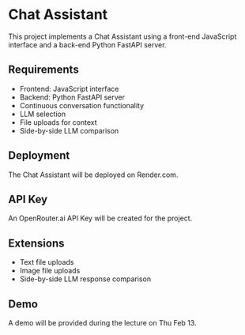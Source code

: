# Chat Assistant

This project implements a Chat Assistant using a front-end JavaScript interface and a back-end Python FastAPI server.

## Requirements
- Frontend: JavaScript interface
- Backend: Python FastAPI server
- Continuous conversation functionality
- LLM selection
- File uploads for context
- Side-by-side LLM comparison

## Deployment
The Chat Assistant will be deployed on Render.com.

## API Key
An OpenRouter.ai API Key will be created for the project.

## Extensions
- Text file uploads
- Image file uploads
- Side-by-side LLM response comparison

## Demo
A demo will be provided during the lecture on Thu Feb 13.